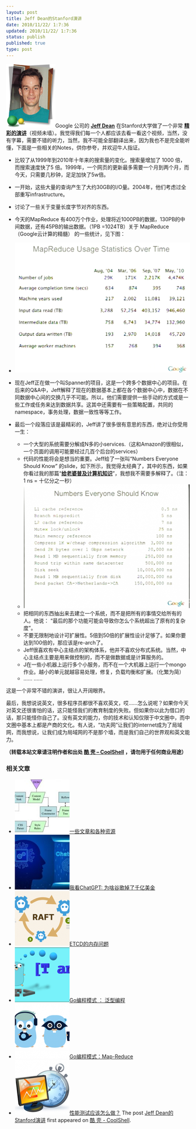 ```yaml
---
layout: post
title: Jeff Dean的Stanford演讲
date: 2010/11/22/ 1:7:36
updated: 2010/11/22/ 1:7:36
status: publish
published: true
type: post
---
```


![](../wp-content/uploads/2010/11/jeff.jpg "Jeff Dean")Google 公司的 [**Jeff Dean**](http://research.google.com/people/jeff/) 在Stanford大学做了一个非常 [**精彩的演讲**](http://stanford-online.stanford.edu/courses/ee380/101110-ee380-300.asx)（视频未墙）。我觉得我们每一个人都应该去看一看这个视频，当然，没有字幕，需要不错的听力，当然，我不可能全部翻译出来，因为我也不是完全能听懂，下面是一些相关的Notes，供你参夸，并欢迎牛人指证。


* 比较了从1999年到2010年十年来的搜索量的变化。搜索量增加了 1000 倍，而搜索速度快了5 倍。1999年，一个网页的更新最多需要一个月到两个月，而今天，只需要几秒钟，足足加快了5w倍。
* 一开始，这些大量的查询产生了大约30GB的I/O量。2004年，他们考虑过全部重写infrastructure。
* 讨论了一些关于变量长度字节对齐的东西。
* 今天的MapReduce 有400万个作业，处理将近1000PB的数据，130PB的中间数据，还有45PB的输出数据。（1PB =1024TB）关于 MapReduce （Google云计算的精髓） 的一些统计，见下图：
* ![](../wp-content/uploads/2010/11/mapreducestats.jpg "Mapreduce Stats")



* 现在Jeff正在做一个叫Spanner的项目，这是一个跨多个数据中心的项目。在后来的Q&A中，Jeff解释了现在的数据基本上都在各个数据中心中，数据在不同数据中心间的交换几乎不可能。所以，他们需要提供一些手动的方式或是一些工作或任务来达到数据共享。这其中还需要有一些策略配置，共同的namespace，事务处理，数据一致性等等工作。


* 最后一个段落应该是最精彩的，Jeff讲了很多很有意思的东西，绝对让你受用一生：
	+ 一个大型的系统需要分解成N多的小services.（这和Amazon的很相似，一个页面的调用可能要经过几百个后台的services）
	+ 代码的性能将会是想当的重要。Jeff给了一张叫“Numbers Everyone Should Know” 的slide，如下所示，我觉得太经典了，其中的东西，如果你看过我的那篇“[**给老婆普及计算机知识**](https://coolshell.cn/articles/3236.html)”，我想我不需要多解释了。（注：1 ns = 十亿分之一秒）
	+ ![](../wp-content/uploads/2010/11/numberseveryoneshouldknow.png "每一个程序员都应该知道的数字")
	+ 把相同的东西抽出来去建立一个系统，而不是把所有的事情交给所有的人。他说： “最后的那个功能可能会导致你怎么个系统超出了原有的复杂度”。
	+ 不要无限制地设计可扩展性。5倍到50倍的扩展性设计足够了。如果你要达到100倍的，那应该是re-arch了。
	+ Jeff很喜欢有中心主结点的架构体系，他并不喜欢分布式系统。当然，中心主结点主要是用来做控制的，而不是做数据或是计算服务的。
	+ J在一些小机器上运行多个小服务，而不在一个大机器上运行一个mongo作业。越小的单元就越容易处理，修复，负载均衡和扩展。（化繁为简）
	+ …… ……


这是一个非常不错的演讲，很让人开阔眼界。


最后，我想说说英文，很多程序员都很不喜欢英文，哎……怎么说呢？如果你今天对英文还很害怕的话，这只能怪我们的教育制度的失败。但如果你以此为借口的话，那只能怪你自己了。没有英文的能力，你的技术和认知仅限于中文圈中，而中文圈中基本上都是产商的文化。有人说，“功夫网”让我们的internet成为了局域网，而我想说，让我们成为局域网的不是那个墙，而是我们自己的世界观和英文能力。



**（转载本站文章请注明作者和出处 [酷 壳 – CoolShell](https://coolshell.cn/) ，请勿用于任何商业用途）**



### 相关文章

* [![一些文章和各种资源](../wp-content/uploads/2011/09/image008-150x150.jpg)](https://coolshell.cn/articles/5224.html)[一些文章和各种资源](https://coolshell.cn/articles/5224.html)
* [![我看ChatGPT: 为啥谷歌掉了千亿美金](../wp-content/uploads/2023/02/chatgpt-150x150.jpg)](https://coolshell.cn/articles/22398.html)[我看ChatGPT: 为啥谷歌掉了千亿美金](https://coolshell.cn/articles/22398.html)
* [![ETCD的内存问题](../wp-content/uploads/2022/05/etcd-150x150.png)](https://coolshell.cn/articles/22242.html)[ETCD的内存问题](https://coolshell.cn/articles/22242.html)
* [![Go编程模式 ： 泛型编程](../wp-content/uploads/2021/09/go-generics-150x150.png)](https://coolshell.cn/articles/21615.html)[Go编程模式 ： 泛型编程](https://coolshell.cn/articles/21615.html)
* [![Go编程模式：Map-Reduce](../wp-content/uploads/2020/12/go.map_.reduce-150x150.png)](https://coolshell.cn/articles/21164.html)[Go编程模式：Map-Reduce](https://coolshell.cn/articles/21164.html)
* [![性能测试应该怎么做？](../wp-content/uploads/2016/07/PerfTest-150x150.png)](https://coolshell.cn/articles/17381.html)[性能测试应该怎么做？](https://coolshell.cn/articles/17381.html)
The post [Jeff Dean的Stanford演讲](https://coolshell.cn/articles/3301.html) first appeared on [酷 壳 - CoolShell](https://coolshell.cn).